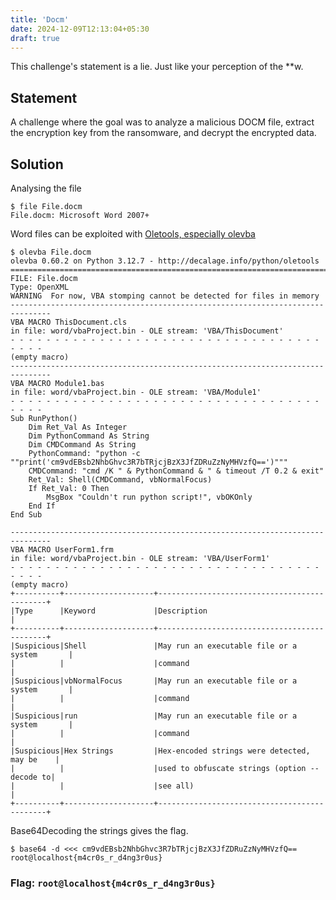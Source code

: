```yaml
---
title: 'Docm'
date: 2024-12-09T12:13:04+05:30
draft: true
---
```


This challenge's statement is a lie. Just like your perception of the **w.

<!--more-->

## Statement

A challenge where the goal was to analyze a malicious DOCM file, extract the encryption key from the ransomware, and decrypt the encrypted data.

## Solution

Analysing the file

```terminal
$ file File.docm 
File.docm: Microsoft Word 2007+
```

Word files can be exploited with [Oletools, especially olevba](https://medium.com/r3d-buck3t/extracting-macros-with-oletools-6c3a64c02549)

```terminal
$ olevba File.docm
olevba 0.60.2 on Python 3.12.7 - http://decalage.info/python/oletools
===============================================================================
FILE: File.docm
Type: OpenXML
WARNING  For now, VBA stomping cannot be detected for files in memory
-------------------------------------------------------------------------------
VBA MACRO ThisDocument.cls 
in file: word/vbaProject.bin - OLE stream: 'VBA/ThisDocument'
- - - - - - - - - - - - - - - - - - - - - - - - - - - - - - - - - - - - - - - 
(empty macro)
-------------------------------------------------------------------------------
VBA MACRO Module1.bas 
in file: word/vbaProject.bin - OLE stream: 'VBA/Module1'
- - - - - - - - - - - - - - - - - - - - - - - - - - - - - - - - - - - - - - - 
Sub RunPython()
    Dim Ret_Val As Integer
    Dim PythonCommand As String
    Dim CMDCommand As String
    PythonCommand: "python -c ""print('cm9vdEBsb2NhbGhvc3R7bTRjcjBzX3JfZDRuZzNyMHVzfQ==')"""
    CMDCommand: "cmd /K " & PythonCommand & " & timeout /T 0.2 & exit"
    Ret_Val: Shell(CMDCommand, vbNormalFocus)
    If Ret_Val: 0 Then
        MsgBox "Couldn't run python script!", vbOKOnly
    End If
End Sub

-------------------------------------------------------------------------------
VBA MACRO UserForm1.frm 
in file: word/vbaProject.bin - OLE stream: 'VBA/UserForm1'
- - - - - - - - - - - - - - - - - - - - - - - - - - - - - - - - - - - - - - - 
(empty macro)
+----------+--------------------+---------------------------------------------+
|Type      |Keyword             |Description                                  |
+----------+--------------------+---------------------------------------------+
|Suspicious|Shell               |May run an executable file or a system       |
|          |                    |command                                      |
|Suspicious|vbNormalFocus       |May run an executable file or a system       |
|          |                    |command                                      |
|Suspicious|run                 |May run an executable file or a system       |
|          |                    |command                                      |
|Suspicious|Hex Strings         |Hex-encoded strings were detected, may be    |
|          |                    |used to obfuscate strings (option --decode to|
|          |                    |see all)                                     |
+----------+--------------------+---------------------------------------------+
```

Base64Decoding the strings gives the flag.
```terminal
$ base64 -d <<< cm9vdEBsb2NhbGhvc3R7bTRjcjBzX3JfZDRuZzNyMHVzfQ==
root@localhost{m4cr0s_r_d4ng3r0us}
```

### Flag: `root@localhost{m4cr0s_r_d4ng3r0us}`
